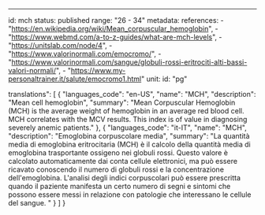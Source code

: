 ---

id: mch
status: published
range: "26 - 34"
metadata:
references: - "https://en.wikipedia.org/wiki/Mean_corpuscular_hemoglobin", - "https://www.webmd.com/a-to-z-guides/what-are-mch-levels", - "https://unitslab.com/node/4", - "https://www.valorinormali.com/emocromo/", - "https://www.valorinormali.com/sangue/globuli-rossi-eritrociti-alti-bassi-valori-normali/", - "https://www.my-personaltrainer.it/salute/emocromo1.html"
unit:
id: "pg"

translations": [
{
"languages_code": "en-US",
"name": "MCH",
"description": "Mean cell hemoglobin",
"summary": "Mean Corpuscular Hemoglobin (MCH) is the average weight of hemoglobin in an average red blood cell. MCH correlates with the MCV results. This index is of value in diagnosing severely anemic patients."
},
{
"languages_code": "it-IT",
"name": "MCH",
"description": "Emoglobina corpuscolare media",
"summary": "La quantità media di emoglobina eritrocitaria (MCH) è il calcolo della quantità media di emoglobina trasportante ossigeno nei globuli rossi. Questo valore è calcolato automaticamente dai conta cellule elettronici, ma può essere ricavato conoscendo il numero di globuli rossi e la concentrazione dell'emoglobina. L'analisi degli indici corpuscolari può essere prescritta quando il paziente manifesta un certo numero di segni e sintomi che possono essere messi in relazione con patologie che interessano le cellule del sangue. "
}
]
}
